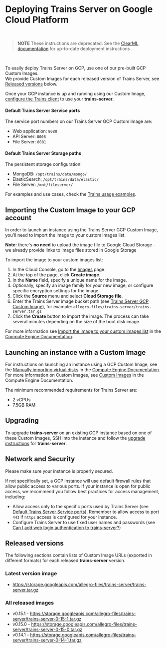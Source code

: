 # Deploying Trains Server on Google Cloud Platform

<br/>

> **NOTE** These instructions are deprecated. See the [ClearML documentation](https://clear.ml/docs/latest/docs/deploying_clearml/clearml_server) 
> for up-to-date deployment instructions 

<br/>

To easily deploy Trains Server on GCP, use one of our pre-built GCP Custom Images.  
We provide Custom Images for each released version of Trains Server, see [Released versions](#released-versions) below. 

Once your GCP instance is up and running using our Custom Image, [configure the Trains client](https://github.com/allegroai/trains/blob/master/README.md#configuration) to use your **trains-server**.
  
#### Default Trains Server Service ports
The service port numbers on our Trains Server GCP Custom Image are:

- Web application: `8080`
- API Server: `8008`
- File Server: `8081`

#### Default Trains Server Storage paths
The persistent storage configuration:

- MongoDB: `/opt/trains/data/mongo/`
- ElasticSearch: `/opt/trains/data/elastic/`
- File Server: `/mnt/fileserver/`

For examples and use cases, check the [Trains usage examples](https://github.com/allegroai/trains/blob/master/docs/trains_examples.md).

## Importing the Custom Image to your GCP account

In order to launch an instance using the Trains Server GCP Custom Image, you'll need to import the image to your custom images list.

**Note:** there's **no need** to upload the image file to Google Cloud Storage - we already provide links to image files stored in Google Storage

To import the image to your custom images list:
1. In the Cloud Console, go to the [Images](https://console.cloud.google.com/compute/images) page.
1. At the top of the page, click **Create image**.
1. In the **Name** field, specify a unique name for the image.
1. Optionally, specify an image family for your new image, or configure specific encryption settings for the image.
1. Click the **Source** menu and select **Cloud Storage file**.
1. Enter the Trains Server image bucket path (see [Trains Server GCP Custom Image](#released-versions)), for example:
    `allegro-files/trains-server/trains-server.tar.gz`
1. Click the **Create** button to import the image. The process can take several minutes depending on the size of the boot disk image.

For more information see [Import the image to your custom images list](https://cloud.google.com/compute/docs/import/import-existing-image#import_image) in the [Compute Engine Documentation](https://cloud.google.com/compute/docs).

## Launching an instance with a Custom Image

For instructions on launching an instance using a GCP Custom Image, see the [Manually importing virtual disks](https://cloud.google.com/compute/docs/import/import-existing-image#overview) in the [Compute Engine Documentation](https://cloud.google.com/compute/docs).
For more information on Custom Images, see [Custom Images](https://cloud.google.com/compute/docs/images#custom_images) in the Compute Engine Documentation.

The minimum recommended requirements for Trains Server are:
- 2 vCPUs
- 7.5GB RAM

## Upgrading

To upgrade **trains-server** on an existing GCP instance based on one of these Custom Images, SSH into the instance and follow the [upgrade instructions](../README.md#upgrade) for **trains-server**.

## Network and Security

Please make sure your instance is properly secured. 

If not specifically set, a GCP instance will use default firewall rules that allow public access to various ports. 
If your instance is open for public access, we recommend you follow best practices for access management, including:
- Allow access only to the specific ports used by Trains Server (see [Default Trains Server Service ports](#default-trains-server-service-ports)). Remember to allow access to port `443` if `https` access is configured for your instance.
- Configure Trains Server to use fixed user names and passwords (see [Can I add web login authentication to trains-server?](./faq.md#web-auth))    

## Released versions

The following sections contain lists of Custom Image URLs (exported in different formats) for each released **trains-server** version.

### Latest version image

- https://storage.googleapis.com/allegro-files/trains-server/trains-server.tar.gz

### All released images 

- v0.15.1 - https://storage.googleapis.com/allegro-files/trains-server/trains-server-0-15-1.tar.gz
- v0.15.0 - https://storage.googleapis.com/allegro-files/trains-server/trains-server-0-15-0.tar.gz
- v0.14.1 - https://storage.googleapis.com/allegro-files/trains-server/trains-server-0-14-1.tar.gz